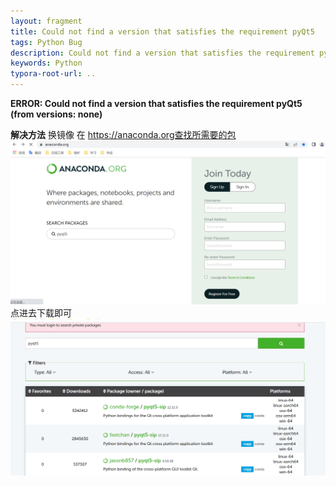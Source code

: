 ```yaml
---
layout: fragment
title: Could not find a version that satisfies the requirement pyQt5
tags: Python Bug
description: Could not find a version that satisfies the requirement pyQt5
keywords: Python
typora-root-url: ..
---
```


**ERROR: Could not find a version that satisfies the requirement pyQt5 (from versions: none)**

**解决方法**
换镜像
在 https://anaconda.org查找所需要的包
![image.png](/images/posts/errorcouldnotfindaversionthatsatisfiestherequirementpyqt5fromversionsnone/image-acf0239e97104154a5604027166a3690.png)
点进去下载即可
![image.png](/images/posts/errorcouldnotfindaversionthatsatisfiestherequirementpyqt5fromversionsnone/image-16e010fee58a4e90ab47b3dc82d91c80.png)
<!--stackedit_data:
eyJoaXN0b3J5IjpbNzY3OTkwOTA4XX0=
-->
